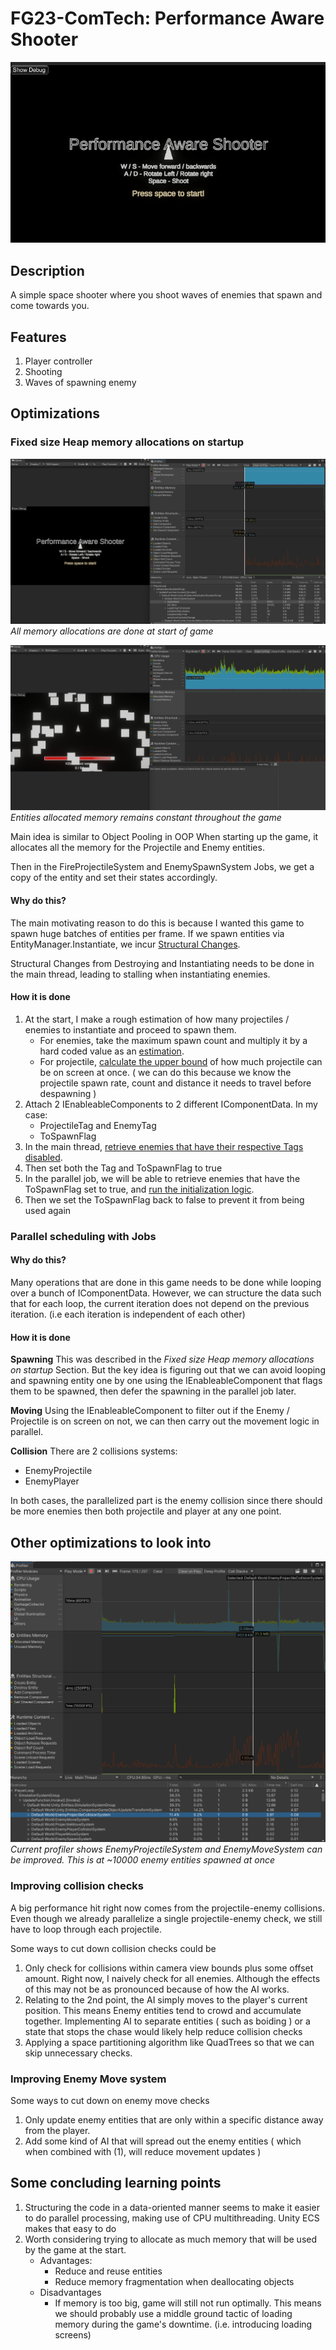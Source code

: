 # FG23-ComTech: Performance Aware Shooter
![Game.png](https://github.com/bsweeyee/fggp23-com-tech/blob/refactor/images/Game.png)

## Description
A simple space shooter where you shoot waves of enemies that spawn and come towards you.

## Features
1. Player controller
2. Shooting
3. Waves of spawning enemy

## Optimizations
### Fixed size Heap memory allocations on startup
![Profiler_memory_2.png](https://github.com/bsweeyee/fggp23-com-tech/blob/refactor/images/Profiler_memory_2.png)
*All memory allocations are done at start of game*

![Profiler_memory_1.png](https://github.com/bsweeyee/fggp23-com-tech/blob/refactor/images/Profiler_memory.png)
*Entities allocated memory remains constant throughout the game*

Main idea is similar to Object Pooling in OOP
When starting up the game, it allocates all the memory for the Projectile and Enemy entities.

Then in the FireProjectileSystem and EnemySpawnSystem Jobs, we get a copy of the entity and set their states accordingly.

#### Why do this?
The main motivating reason to do this is because I wanted this game to spawn huge batches of entities per frame. If we spawn entities via EntityManager.Instantiate, we incur [Structural Changes](https://docs.unity3d.com/Packages/com.unity.entities@1.2/manual/concepts-structural-changes.html).

Structural Changes from Destroying and Instantiating needs to be done in the main thread, leading to stalling when instantiating enemies.

#### How it is done
1. At the start, I make a rough estimation of how many projectiles / enemies to instantiate and proceed to spawn them.
    - For enemies, take the maximum spawn count and multiply it by a hard coded value as an [estimation](https://github.com/bsweeyee/fggp23-com-tech/blob/fb5ff80af003de5e4895bf19faed105e8a2a0542/unity-com-tech-project/Assets/Scripts/ECS/Systems/GameSystem.cs#L75).
    - For projectile, [calculate the upper bound](https://github.com/bsweeyee/fggp23-com-tech/blob/fb5ff80af003de5e4895bf19faed105e8a2a0542/unity-com-tech-project/Assets/Scripts/ECS/Systems/GameSystem.cs#L97) of how much projectile can be on screen at once. ( we can do this because we know the projectile spawn rate, count and distance it needs to travel before despawning )  
2. Attach 2 IEnableableComponents to 2 different IComponentData. In my case:
    - ProjectileTag and EnemyTag
    - ToSpawnFlag
3. In the main thread, [retrieve enemies that have their respective Tags disabled](https://github.com/bsweeyee/fggp23-com-tech/blob/fb5ff80af003de5e4895bf19faed105e8a2a0542/unity-com-tech-project/Assets/Scripts/ECS/Systems/EnemySpawnSystem.cs#L47).
4. Then set both the Tag and ToSpawnFlag to true
5. In the parallel job, we will be able to retrieve enemies that have the ToSpawnFlag set to true, and [run the initialization logic](https://github.com/bsweeyee/fggp23-com-tech/blob/fb5ff80af003de5e4895bf19faed105e8a2a0542/unity-com-tech-project/Assets/Scripts/ECS/Systems/EnemySpawnSystem.cs#L64).
6. Then we set the ToSpawnFlag back to false to prevent it from being used again

### Parallel scheduling with Jobs
#### Why do this?
Many operations that are done in this game needs to be done while looping over a bunch of IComponentData. 
However, we can structure the data such that for each loop, the current iteration does not depend on the previous iteration. (i.e each iteration is independent of each other)

#### How it is done
**Spawning**
This was described in the *Fixed size Heap memory allocations on startup* Section. 
But the key idea is figuring out that we can avoid looping and spawning entity one by one using the IEnableableComponent that flags them to be spawned, then defer the spawning in the parallel job later.

**Moving**
Using the IEnableableComponent to filter out if the Enemy / Projectile is on screen on not, we can then carry out the movement logic in parallel.

**Collision**
There are 2 collisions systems:
- EnemyProjectile
- EnemyPlayer

In both cases, the parallelized part is the enemy collision since there should be more enemies then both projectile and player at any one point.

## Other optimizations to look into
![Profiler_memory_3.png](https://github.com/bsweeyee/fggp23-com-tech/blob/fb5ff80af003de5e4895bf19faed105e8a2a0542/images/Profiler_memory_3.png)
*Current profiler shows EnemyProjectileSystem and EnemyMoveSystem can be improved. This is at ~10000 enemy entities spawned at once*

### Improving collision checks
A big performance hit right now comes from the projectile-enemy collisions. Even though we already parallelize a single projectile-enemy check, we still have to loop through each projectile.

Some ways to cut down collision checks could be
1. Only check for collisions within camera view bounds plus some offset amount. Right now, I naively check for all enemies. Although the effects of this may not be as pronounced because of how the AI works.
2. Relating to the 2nd point, the AI simply moves to the player's current position. This means Enemy entities tend to crowd and accumulate together. Implementing AI to separate entities ( such as boiding ) or a state that stops the chase would likely help reduce collision checks
3. Applying a space partitioning algorithm like QuadTrees so that we can skip unnecessary checks.

### Improving Enemy Move system
Some ways to cut down on enemy move checks
1. Only update enemy entities that are only within a specific distance away from the player.
2. Add some kind of AI that will spread out the enemy entities ( which when combined with (1), will reduce movement updates )

## Some concluding learning points
1. Structuring the code in a data-oriented manner seems to make it easier to do parallel processing, making use of CPU multithreading. Unity ECS makes that easy to do
2. Worth considering trying to allocate as much memory that will be used by the game at the start. 
    - Advantages:
        - Reduce and reuse entities
        - Reduce memory fragmentation when deallocating objects
    - Disadvantages
        - If memory is too big, game will still not run optimally. This means we should probably use a middle ground tactic of loading memory during the game's downtime. (i.e. introducing loading screens)

